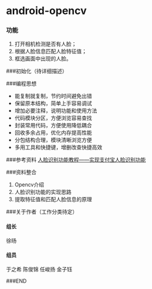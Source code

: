 # android-opencv

### 功能

1. 打开相机检测是否有人脸；
1. 根据人脸信息匹配人脸特征值；
1. 框选画面中出现的人脸。


###初始化（待详细描述）







###编程思想
- 能复制就复制，节约时间避免出错
- 保留原本结构，简单上手容易调试
- 增加必要注释，说明功能和使用方法
- 代码模块分区，方便浏览容易查找
- 封装常用代码，方便使用降低耦合
- 回收多余占用，优化内存提高性能
- 分包结构合理，模块清晰浏览方便
- 多用工具和快捷键，增删改查快捷高效

###参考资料
[人脸识别功能教程——实现支付宝人脸识别功能](https://www.jianshu.com/p/fe8dbb9f72ef?utm_source=desktop&utm_medium=timeline "人脸识别功能教程——实现支付宝人脸识别功能")



###资料整合
1. Opencv介绍
1. 人脸识别功能的实现思路
1. 提取特征值和匹配人脸信息的原理


###关于作者（工作分类待定）
#### 组长
徐旸
#### 组员
于之希
陈俊锦
任峻扬
金子钰

###END
